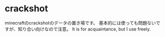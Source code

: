 crackshot
=========
minecraftのcrackshotのデータの置き場です。
基本的には使っても問題ないですが、知り合い向けなので注意。
It is for acquaintance, but I use freely.
